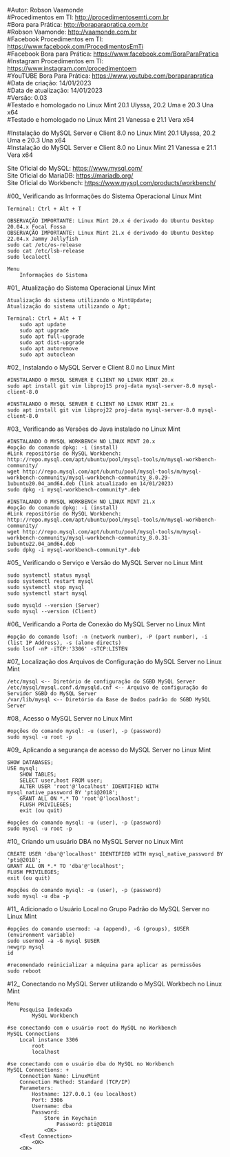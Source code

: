 #Autor: Robson Vaamonde<br>
#Procedimentos em TI: http://procedimentosemti.com.br<br>
#Bora para Prática: http://boraparapratica.com.br<br>
#Robson Vaamonde: http://vaamonde.com.br<br>
#Facebook Procedimentos em TI: https://www.facebook.com/ProcedimentosEmTi<br>
#Facebook Bora para Prática: https://www.facebook.com/BoraParaPratica<br>
#Instagram Procedimentos em TI: https://www.instagram.com/procedimentoem<br>
#YouTUBE Bora Para Prática: https://www.youtube.com/boraparapratica<br>
#Data de criação: 14/01/2023<br>
#Data de atualização: 14/01/2023<br>
#Versão: 0.03<br>
#Testado e homologado no Linux Mint 20.1 Ulyssa, 20.2 Uma e 20.3 Una x64<br>
#Testado e homologado no Linux Mint 21 Vanessa e 21.1 Vera x64

#Instalação do MySQL Server e Client 8.0 no Linux Mint 20.1 Ulyssa, 20.2 Uma e 20.3 Una x64<br>
#Instalação do MySQL Server e Client 8.0 no Linux Mint 21 Vanessa e 21.1 Vera x64

Site Oficial do MySQL: https://www.mysql.com/<br>
Site Oficial do MariaDB: https://mariadb.org/<br>
Site Oficial do Workbench: https://www.mysql.com/products/workbench/

#00_ Verificando as Informações do Sistema Operacional Linux Mint<br>

	Terminal: Ctrl + Alt + T

	OBSERVAÇÃO IMPORTANTE: Linux Mint 20.x é derivado do Ubuntu Desktop 20.04.x Focal Fossa 
	OBSERVAÇÃO IMPORTANTE: Linux Mint 21.x é derivado do Ubuntu Desktop 22.04.x Jammy Jellyfish
	sudo cat /etc/os-release
	sudo cat /etc/lsb-release
	sudo localectl

	Menu
		Informações do Sistema

#01_ Atualização do Sistema Operacional Linux Mint<br>

	Atualização do sistema utilizando o MintUpdate;
	Atualização do sistema utilizando o Apt;

	Terminal: Ctrl + Alt + T
		sudo apt update
		sudo apt upgrade
		sudo apt full-upgrade
		sudo apt dist-upgrade
		sudo apt autoremove
		sudo apt autoclean

#02_ Instalando o MySQL Server e Client 8.0 no Linux Mint<br>

	#INSTALANDO O MYSQL SERVER E CLIENT NO LINUX MINT 20.x
	sudo apt install git vim libproj15 proj-data mysql-server-8.0 mysql-client-8.0 

	#INSTALANDO O MYSQL SERVER E CLIENT NO LINUX MINT 21.x
	sudo apt install git vim libproj22 proj-data mysql-server-8.0 mysql-client-8.0 

#03_ Verificando as Versões do Java instalado no Linux Mint<br>

	#INSTALANDO O MYSQL WORKBENCH NO LINUX MINT 20.x
	#opção do comando dpkg: -i (install)
	#Link repositório do MySQL Workbench: http://repo.mysql.com/apt/ubuntu/pool/mysql-tools/m/mysql-workbench-community/
	wget http://repo.mysql.com/apt/ubuntu/pool/mysql-tools/m/mysql-workbench-community/mysql-workbench-community_8.0.29-1ubuntu20.04_amd64.deb (link atualizado em 14/01/2023)
	sudo dpkg -i mysql-workbench-community*.deb

	#INSTALANDO O MYSQL WORKBENCH NO LINUX MINT 21.x
	#opção do comando dpkg: -i (install)
	#Link repositório do MySQL Workbench: http://repo.mysql.com/apt/ubuntu/pool/mysql-tools/m/mysql-workbench-community/
	wget http://repo.mysql.com/apt/ubuntu/pool/mysql-tools/m/mysql-workbench-community/mysql-workbench-community_8.0.31-1ubuntu22.04_amd64.deb
	sudo dpkg -i mysql-workbench-community*.deb

#05_ Verificando o Serviço e Versão do MySQL Server no Linux Mint<br>

	sudo systemctl status mysql
	sudo systemctl restart mysql
	sudo systemctl stop mysql
	sudo systemctl start mysql

	sudo mysqld --version (Server)
	sudo mysql --version (Client)

#06_ Verificando a Porta de Conexão do MySQL Server no Linux Mint<br>

	#opção do comando lsof: -n (network number), -P (port number), -i (list IP Address), -s (alone directs)
	sudo lsof -nP -iTCP:'3306' -sTCP:LISTEN

#07_ Localização dos Arquivos de Configuração do MySQL Server no Linux Mint<br>

	/etc/mysql <-- Diretório de configuração do SGBD MySQL Server
	/etc/mysql/mysql.conf.d/mysqld.cnf <-- Arquivo de configuração do Servidor SGBD do MySQL Server
	/var/lib/mysql <-- Diretório da Base de Dados padrão do SGBD MySQL Server

#08_ Acesso o MySQL Server no Linux Mint<br>

	#opções do comando mysql: -u (user), -p (password)
	sudo mysql -u root -p

#09_ Aplicando a segurança de acesso do MySQL Server no Linux Mint<br>

	SHOW DATABASES;
	USE mysql;
		SHOW TABLES;
		SELECT user,host FROM user;
		ALTER USER 'root'@'localhost' IDENTIFIED WITH mysql_native_password BY 'pti@2018';
		GRANT ALL ON *.* TO 'root'@'localhost';
		FLUSH PRIVILEGES;
		exit (ou quit)

	#opções do comando mysql: -u (user), -p (password)
	sudo mysql -u root -p

#10_ Criando um usuário DBA no MySQL Server no Linux Mint<br>

	CREATE USER 'dba'@'localhost' IDENTIFIED WITH mysql_native_password BY 'pti@2018';
	GRANT ALL ON *.* TO 'dba'@'localhost';
	FLUSH PRIVILEGES;
	exit (ou quit)

	#opções do comando mysql: -u (user), -p (password)
	sudo mysql -u dba -p

#11_ Adicionado o Usuário Local no Grupo Padrão do MySQL Server no Linux Mint<br>

	#opções do comando usermod: -a (append), -G (groups), $USER (environment variable)
	sudo usermod -a -G mysql $USER
	newgrp mysql
	id
	
	#recomendado reinicializar a máquina para aplicar as permissões
	sudo reboot

#12_ Conectando no MySQL Server utilizando o MySQL Workbech no Linux Mint<br>

	Menu
		Pesquisa Indexada
			MySQL Workbench

	#se conectando com o usuário root do MySQL no Workbench
	MySQL Connections
		Local instance 3306
			root
			localhost
		
	#se conectando com o usuário dba do MySQL no Workbench
	MySQL Connections: +
		Connection Name: LinuxMint
		Connection Method: Standard (TCP/IP)
		Parameters:
			Hostname: 127.0.0.1 (ou localhost)
			Port: 3306
			Username: dba
			Password:
				Store in Keychain
					Password: pti@2018
				<OK>
		<Test Connection>
			<OK>
		<OK>
